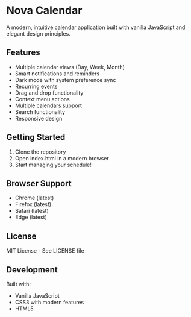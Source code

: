 # Nova Calendar

A modern, intuitive calendar application built with vanilla JavaScript and elegant design principles.

## Features

- Multiple calendar views (Day, Week, Month)
- Smart notifications and reminders
- Dark mode with system preference sync
- Recurring events
- Drag and drop functionality
- Context menu actions
- Multiple calendars support
- Search functionality
- Responsive design

## Getting Started

1. Clone the repository
2. Open index.html in a modern browser
3. Start managing your schedule!

## Browser Support

- Chrome (latest)
- Firefox (latest)
- Safari (latest)
- Edge (latest)

## License

MIT License - See LICENSE file

## Development

Built with:
- Vanilla JavaScript
- CSS3 with modern features
- HTML5
